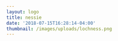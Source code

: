 ```yaml
---
layout: logo
title: nessie
date: '2018-07-15T16:28:14-04:00'
thumbnail: /images/uploads/lochness.png
---
```


